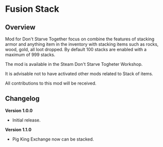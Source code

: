 # Fusion Stack

## Overview

Mod for Don't Starve Together focus on combine the features of stacking armor and anything item in the inventory with stacking items such as rocks, wood, gold, all loot dropped. By default 100 stacks are enabled with a maximum of 999 stacks.

The mod is available in the Steam Don't Starve Togheter Workshop.

It is advisable not to have activated other mods related to Stack of items.

All contributions to this mod will be received.

## Changelog

**Version 1.0.0**

- Initial release.

**Version 1.1.0**

- Pig King Exchange now can be stacked.
